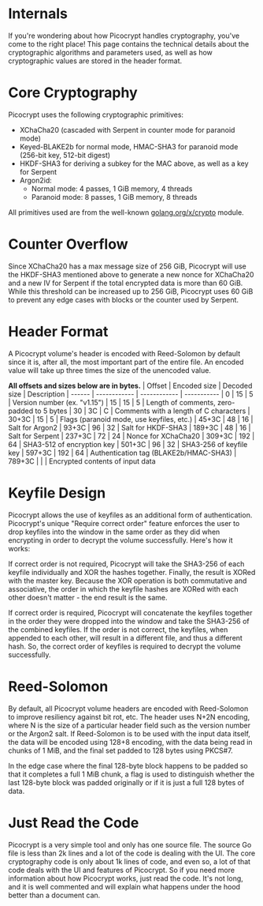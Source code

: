 # Internals
If you're wondering about how Picocrypt handles cryptography, you've come to the right place! This page contains the technical details about the cryptographic algorithms and parameters used, as well as how cryptographic values are stored in the header format.

# Core Cryptography
Picocrypt uses the following cryptographic primitives:
- XChaCha20 (cascaded with Serpent in counter mode for paranoid mode)
- Keyed-BLAKE2b for normal mode, HMAC-SHA3 for paranoid mode (256-bit key, 512-bit digest)
- HKDF-SHA3 for deriving a subkey for the MAC above, as well as a key for Serpent
- Argon2id:
    - Normal mode: 4 passes, 1 GiB memory, 4 threads
    - Paranoid mode: 8 passes, 1 GiB memory, 8 threads

All primitives used are from the well-known [golang.org/x/crypto](https://golang.org/x/crypto) module.

# Counter Overflow
Since XChaCha20 has a max message size of 256 GiB, Picocrypt will use the HKDF-SHA3 mentioned above to generate a new nonce for XChaCha20 and a new IV for Serpent if the total encrypted data is more than 60 GiB. While this threshold can be increased up to 256 GiB, Picocrypt uses 60 GiB to prevent any edge cases with blocks or the counter used by Serpent.

# Header Format
A Picocrypt volume's header is encoded with Reed-Solomon by default since it is, after all, the most important part of the entire file. An encoded value will take up three times the size of the unencoded value.

**All offsets and sizes below are in bytes.**
| Offset | Encoded size | Decoded size | Description
| ------ | ------------ | ------------ | -----------
| 0      | 15           | 5            | Version number (ex. "v1.15")
| 15     | 15           | 5            | Length of comments, zero-padded to 5 bytes
| 30     | 3C           | C            | Comments with a length of C characters
| 30+3C  | 15           | 5            | Flags (paranoid mode, use keyfiles, etc.)
| 45+3C  | 48           | 16           | Salt for Argon2
| 93+3C  | 96           | 32           | Salt for HKDF-SHA3
| 189+3C | 48           | 16           | Salt for Serpent
| 237+3C | 72           | 24           | Nonce for XChaCha20
| 309+3C | 192          | 64           | SHA3-512 of encryption key
| 501+3C | 96           | 32           | SHA3-256 of keyfile key
| 597+3C | 192          | 64           | Authentication tag (BLAKE2b/HMAC-SHA3)
| 789+3C |              |              | Encrypted contents of input data

# Keyfile Design
Picocrypt allows the use of keyfiles as an additional form of authentication. Picocrypt's unique "Require correct order" feature enforces the user to drop keyfiles into the window in the same order as they did when encrypting in order to decrypt the volume successfully. Here's how it works:

If correct order is not required, Picocrypt will take the SHA3-256 of each keyfile individually and XOR the hashes together. Finally, the result is XORed with the master key. Because the XOR operation is both commutative and associative, the order in which the keyfile hashes are XORed with each other doesn't matter - the end result is the same.

If correct order is required, Picocrypt will concatenate the keyfiles together in the order they were dropped into the window and take the SHA3-256 of the combined keyfiles. If the order is not correct, the keyfiles, when appended to each other, will result in a different file, and thus a different hash. So, the correct order of keyfiles is required to decrypt the volume successfully.

# Reed-Solomon
By default, all Picocrypt volume headers are encoded with Reed-Solomon to improve resiliency against bit rot, etc. The header uses N+2N encoding, where N is the size of a particular header field such as the version number or the Argon2 salt. If Reed-Solomon is to be used with the input data itself, the data will be encoded using 128+8 encoding, with the data being read in chunks of 1 MiB, and the final set padded to 128 bytes using PKCS#7.

In the edge case where the final 128-byte block happens to be padded so that it completes a full 1 MiB chunk, a flag is used to distinguish whether the last 128-byte block was padded originally or if it is just a full 128 bytes of data.

# Just Read the Code
Picocrypt is a very simple tool and only has one source file. The source Go file is less than 2k lines and a lot of the code is dealing with the UI. The core cryptography code is only about 1k lines of code, and even so, a lot of that code deals with the UI and features of Picocrypt. So if you need more information about how Picocrypt works, just read the code. It's not long, and it is well commented and will explain what happens under the hood better than a document can.
